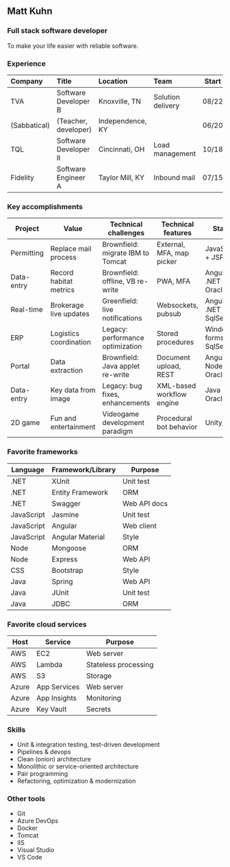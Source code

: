 ## Matt Kuhn

### Full stack software developer

To make your life easier with reliable software.

### Experience

| Company      | Title                       | Location         | Team              | Start | End   |
| :----------- | :-------------------------- | :--------------- | :---------------- | :---: | :---: |
| TVA          | Software Developer B        | Knoxville, TN    | Solution delivery | 08/22 |       |
| (Sabbatical) | (Teacher, developer)        | Independence, KY |                   | 06/20 | 08/22 |
| TQL          | Software Developer II       | Cincinnati, OH   | Load management   | 10/18 | 06/20 |
| Fidelity     | Software Engineer A         | Taylor Mill, KY  | Inbound mail      | 07/15 | 10/18 |

### Key accomplishments

| Project    | Value                   | Technical challenges                 | Technical features        | Stack                       | Host    |
| ---------- | ----------------------- | ------------------------------------ | ------------------------- | --------------------------- | ------- |
| Permitting | Replace mail process    | Brownfield: migrate IBM to Tomcat | External, MFA, map picker | JavaScript + JSP            | Azure   |
| Data-entry | Record habitat metrics  | Brownfield: offline, VB re-write  | PWA, MFA                  | Angular + .NET + Oracle     | Azure   |
| Real-time  | Brokerage live updates  | Greenfield: live notifications    | Websockets, pubsub        | Angular + .NET + SqlServer  | On-prem |
| ERP        | Logistics coordination  | Legacy: performance optimization  | Stored procedures         | Windows forms + SqlServer   | On-prem |
| Portal     | Data extraction         | Brownfield: Java applet re-write  | Document upload, REST     | Angular + Node + Oracle     | AWS     |
| Data-entry | Key data from image     | Legacy: bug fixes, enhancements   | XML-based workflow engine | Java + Oracle               | On-prem |
| 2D game    | Fun and entertainment   | Videogame development paradigm    | Procedural bot behavior   | Unity, C#                   |         |

### Favorite frameworks

| Language   | Framework/Library | Purpose      |
| ---------- | ----------------- | ------------ |
| .NET       | XUnit             | Unit test    |
| .NET       | Entity Framework  | ORM          |
| .NET       | Swagger           | Web API docs |
| JavaScript | Jasmine           | Unit test    |
| JavaScript | Angular           | Web client   |
| JavaScript | Angular Material  | Style        |
| Node       | Mongoose          | ORM          |
| Node       | Express           | Web API      |
| CSS        | Bootstrap         | Style        |
| Java       | Spring            | Web API      |
| Java       | JUnit             | Unit test    |
| Java       | JDBC              | ORM          |

### Favorite cloud services

| Host  | Service      | Purpose              |
| ----- | ------------ | -------------------- |
| AWS   | EC2          | Web server           |
| AWS   | Lambda       | Stateless processing |
| AWS   | S3           | Storage              |
| Azure | App Services | Web server           |
| Azure | App Insights | Monitoring           |
| Azure | Key Vault    | Secrets              |

### Skills

- Unit & integration testing, test-driven development
- Pipelines & devops
- Clean (onion) architecture
- Monolithic or service-oriented architecture
- Pair programming
- Refactoring, optimization & modernization

### Other tools

- Git
- Azure DevOps
- Docker
- Tomcat
- IIS
- Visual Studio
- VS Code
